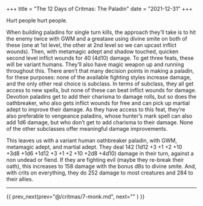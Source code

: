 +++
title = "The 12 Days of Critmas: The Paladin"
date = "2021-12-31"
+++

Hurt people hurt people.
<!-- more -->

When building paladins for single turn kills, the approach they’ll take is to hit the enemy twice with GWM and a greataxe using divine smite on both of these (one at 1st level, the other at 2nd level so we can upcast inflict wounds). Then, with metamagic adept and shadow touched, quicken second level inflict wounds for 40 (4d10) damage. To get three feats, these will be variant humans. They’ll also have magic weapon up and running throughout this. There aren’t that many decision points in making a paladin, for these purposes: none of the available fighting styles increase damage, and the only other real choice is subclass. In terms of subclass, they all get access to new spells, but none of these can beat inflict wounds for damage. Devotion paladins get to add their charisma to damage rolls, but so does the oathbreaker, who also gets inflict wounds for free and can pick up martial adept to improve their damage. As they have access to this feat, they’re also preferable to vengeance paladins, whose hunter’s mark spell can also add 1d6 damage, but who don’t get to add charisma to their damage. None of the other subclasses offer meaningful damage improvements.

This leaves us with a variant human oathbreaker paladin, with GWM, metamagic adept, and martial adept. They deal 142 (1d12 +3 +1 +2 +10 +3d8 +1d6 +1d12 +3 +1 +2 +10 +2d8 +4d10) damage in their turn, against a non undead or fiend. If they are fighting evil (maybe they re-break their oath), this increases to 158 damage with the bonus d8s to divine smite. And, with crits on everything, they do 252 damage to most creatures and 284 to their allies.
***

{{ prev_next(prev="@/critmas/7-monk.md", next="" ) }}

